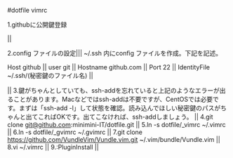 #dotfile
vimrc

1.githubに公開鍵登録

||

2.config ファイルの設定|||
~/.ssh 内にconfig ファイルを作成。下記を記述。

Host github
||
user git
||
Hostname github.com
||
Port 22
||
IdentityFile ~/.ssh/(秘密鍵のファイル名)
||


||
3.鍵がちゃんとしていても、ssh-addを忘れていると上記のようなエラーが出ることがあります。Macなどではssh-addは不要ですが、CentOSでは必要です。まずは「ssh-add -l」して状態を確認。読み込んでほしい秘密鍵のパスがちゃんと出てこればOKです。出てこなければ、ssh-addしましょう。
||
4.git clone git@github.com:minimini-IT/dotfile.git
||
5.ln -s dotfile/_vimrc ~/.vimrc
||
6.ln -s dotfile/_gvimrc ~/.gvimrc
||
7.git clone https://github.com/VundleVim/Vundle.vim.git ~/.vim/bundle/Vundle.vim
||
8.vi ~/.vimrc
||
9.:PluginInstall
||
